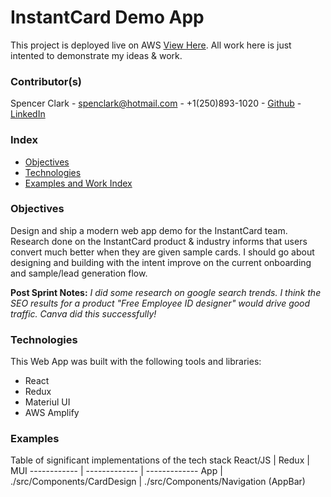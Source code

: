 # InstantCard Demo App

This project is deployed live on AWS [View Here](https://github.com/facebook/create-react-app). All work here is just intented to demonstrate my ideas & work. 

### Contributor(s)

Spencer Clark - spenclark@hotmail.com - +1(250)893-1020 - [Github](https://github.com) - [LinkedIn](https://www.linkedin.com/in/spenclark/?_l=en_US)

### Index
- [Objectives](#Objectives)
- [Technologies](#Technologies)
- [Examples and Work Index](#Examples)

### Objectives
Design and ship a modern web app demo for the InstantCard team. Research done on the InstantCard product & industry informs that users convert much better when they are given sample cards. I should go about designing and building with the intent improve on the current onboarding and sample/lead generation flow.

**Post Sprint Notes:** _I did some research on google search trends. I think the SEO results for a product "Free Employee ID designer" would drive good traffic. Canva did this successfully!_

### Technologies
This Web App was built with the following tools and libraries:
- React 
- Redux 
- Materiul UI 
- AWS Amplify


### Examples
Table of significant implementations of the tech stack
React/JS | Redux | MUI
------------ | ------------- | -------------
App | ./src/Components/CardDesign | ./src/Components/Navigation (AppBar)

  